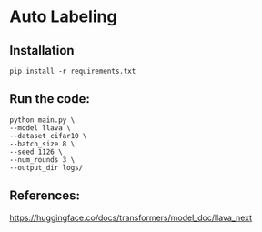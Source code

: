 # Auto Labeling

## Installation

`pip install -r requirements.txt`

## Run the code:

```
python main.py \
--model llava \
--dataset cifar10 \
--batch_size 8 \
--seed 1126 \
--num_rounds 3 \
--output_dir logs/
```

## References:
https://huggingface.co/docs/transformers/model_doc/llava_next